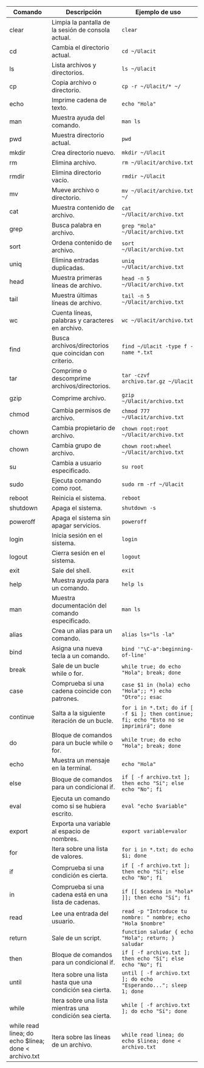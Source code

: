 | Comando                | Descripción                                                | Ejemplo de uso                             |
|------------------------|------------------------------------------------------------|--------------------------------------------|
| clear                  | Limpia la pantalla de la sesión de consola actual.        | `clear`                                    |
| cd <ruta de directorio>| Cambia el directorio actual.                              | `cd ~/Ulacit`                              |
| ls <directorio>        | Lista archivos y directorios.                             | `ls ~/Ulacit`                              |
| cp <origen> <destino>  | Copia archivo o directorio.                               | `cp -r ~/Ulacit/* ~/`                      |
| echo                   | Imprime cadena de texto.                                 | `echo "Hola"`                              |
| man <comando>          | Muestra ayuda del comando.                               | `man ls`                                   |
| pwd                    | Muestra directorio actual.                               | `pwd`                                      |
| mkdir <directorio>     | Crea directorio nuevo.                                   | `mkdir ~/Ulacit`                           |
| rm <archivo>           | Elimina archivo.                                          | `rm ~/Ulacit/archivo.txt`                  |
| rmdir <directorio>     | Elimina directorio vacío.                                 | `rmdir ~/Ulacit`                           |
| mv <origen> <destino>  | Mueve archivo o directorio.                              | `mv ~/Ulacit/archivo.txt ~/`               |
| cat <archivo>          | Muestra contenido de archivo.                            | `cat ~/Ulacit/archivo.txt`                 |
| grep <palabra> <archivo>| Busca palabra en archivo.                               | `grep "Hola" ~/Ulacit/archivo.txt`         |
| sort <archivo>         | Ordena contenido de archivo.                             | `sort ~/Ulacit/archivo.txt`                |
| uniq <archivo>         | Elimina entradas duplicadas.                             | `uniq ~/Ulacit/archivo.txt`                |
| head <archivo>         | Muestra primeras líneas de archivo.                      | `head -n 5 ~/Ulacit/archivo.txt`           |
| tail <archivo>         | Muestra últimas líneas de archivo.                       | `tail -n 5 ~/Ulacit/archivo.txt`           |
| wc <archivo>           | Cuenta líneas, palabras y caracteres en archivo.         | `wc ~/Ulacit/archivo.txt`                  |
| find <directorio>      | Busca archivos/directorios que coincidan con criterio.   | `find ~/Ulacit -type f -name *.txt`        |
| tar <archivo>          | Comprime o descomprime archivos/directorios.             | `tar -czvf archivo.tar.gz ~/Ulacit`       |
| gzip <archivo>         | Comprime archivo.                                         | `gzip ~/Ulacit/archivo.txt`                |
| chmod <permisos> <archivo> | Cambia permisos de archivo.                           | `chmod 777 ~/Ulacit/archivo.txt`           |
| chown <propietario> <archivo> | Cambia propietario de archivo.                     | `chown root:root ~/Ulacit/archivo.txt`     |
| chown <grupo> <archivo> | Cambia grupo de archivo.                                | `chown root:wheel ~/Ulacit/archivo.txt`    |
| su <usuario>           | Cambia a usuario especificado.                           | `su root`                                 |
| sudo <comando>         | Ejecuta comando como root.                               | `sudo rm -rf ~/Ulacit`                    |
| reboot                 | Reinicia el sistema.                                      | `reboot`                                  |
| shutdown               | Apaga el sistema.                                         | `shutdown -s`                             |
| poweroff               | Apaga el sistema sin apagar servicios.                    | `poweroff`                                |
| login                  | Inicia sesión en el sistema.                              | `login`                                   |
| logout                 | Cierra sesión en el sistema.                              | `logout`                                  |
| exit                   | Sale del shell.                                           | `exit`                                    |
| help                   | Muestra ayuda para un comando.                            | `help ls`                                 |
| man <comando>          | Muestra documentación del comando especificado.          | `man ls`                                  |
| alias        | Crea un alias para un comando.                          | `alias ls="ls -la"`                                |
| bind         | Asigna una nueva tecla a un comando.                   | `bind '"\C-a":beginning-of-line'`                 |
| break        | Sale de un bucle while o for.                          | `while true; do echo "Hola"; break; done`         |
| case         | Comprueba si una cadena coincide con patrones.         | `case $1 in (hola) echo "Hola";; *) echo "Otro";; esac` |
| continue     | Salta a la siguiente iteración de un bucle.            | `for i in *.txt; do if [ -f $i ]; then continue; fi; echo "Esto no se imprimirá"; done` |
| do           | Bloque de comandos para un bucle while o for.         | `while true; do echo "Hola"; break; done`         |
| echo         | Muestra un mensaje en la terminal.                    | `echo "Hola"`                                      |
| else         | Bloque de comandos para un condicional if.            | `if [ -f archivo.txt ]; then echo "Sí"; else echo "No"; fi` |
| eval         | Ejecuta un comando como si se hubiera escrito.        | `eval "echo $variable"`                           |
| export       | Exporta una variable al espacio de nombres.           | `export variable=valor`                           |
| for          | Itera sobre una lista de valores.                     | `for i in *.txt; do echo $i; done`                |
| if           | Comprueba si una condición es cierta.                 | `if [ -f archivo.txt ]; then echo "Sí"; else echo "No"; fi` |
| in           | Comprueba si una cadena está en una lista de cadenas. | `if [[ $cadena in *hola* ]]; then echo "Sí"; fi`  |
| read         | Lee una entrada del usuario.                          | `read -p "Introduce tu nombre: " nombre; echo "Hola $nombre"` |
| return       | Sale de un script.                                    | `function saludar { echo "Hola"; return; } saludar` |
| then         | Bloque de comandos para un condicional if.            | `if [ -f archivo.txt ]; then echo "Sí"; else echo "No"; fi` |
| until        | Itera sobre una lista hasta que una condición sea cierta. | `until [ -f archivo.txt ]; do echo "Esperando..."; sleep 1; done` |
| while        | Itera sobre una lista mientras una condición sea cierta. | `while [ -f archivo.txt ]; do echo "Sí"; done`   |
| while read linea; do echo $linea; done < archivo.txt | Itera sobre las líneas de un archivo. | `while read linea; do echo $linea; done < archivo.txt` |
